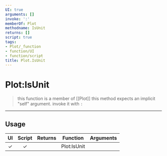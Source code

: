 ```yaml
---
UI: true
arguments: []
invoke: ':'
memberOf: Plot
methodname: IsUnit
returns: []
script: true
tags:
- Plot/_function
- function/UI
- function/script
title: Plot.IsUnit
---
```

# Plot:IsUnit
> this function is a member of [[Plot]]
> this method expects an implicit "self" argument. invoke it with `:`
-----
## Usage
|  UI | Script | Returns | Function | Arguments |
|:---:|:------:|-------:|:--------:|:---------|
|✓|✓||Plot:IsUnit||
